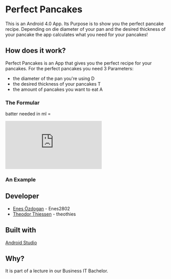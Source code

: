 # Perfect Pancakes

This is an Android 4.0 App. Its Purpose is to show you the perfect pancake recipe.
Depending on die diameter of your pan and the desired thickness of your pancake the app calculates what you need for your pancakes!

## How does it work?

Perfect Pancakes is an App that gives you the perfect recipe for your pancakes.
For the perfect pancakes you need 3 Parameters:
* the diameter of the pan you're using D
* the desired thickness of your pancakes T
* the amount of pancakes you want to eat A

### The Formular

batter needed in ml =  

![equation](http://www.sciweavers.org/tex2img.php?eq=%5Cfrac%7BD%5E%7B2%7D%5Ccdot%20T%20%5Ccdot%20%5Cpi%20%5Ccdot%20A%7D%7B4%7D&bc=White&fc=Black&im=jpg&fs=12&ff=arev&edit=0)

### An Example



## Developer

* [Enes Özdogan](https://github.com/Enes2802) - Enes2802
* [Theodor Thiessen](https://github.com/theothies) - theothies

## Built with

[Android Studio](https://developer.android.com/studio)

## Why?

It is part of a lecture in our Business IT Bachelor.
